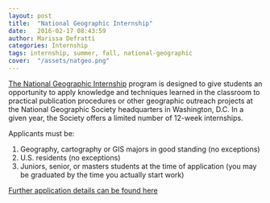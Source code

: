 ```yaml
---
layout: post
title:  "National Geographic Internship"
date:   2016-02-17 08:43:59
author: Marissa Defratti
categories: Internship
tags: internship, summer, fall, national-geographic
cover:  "/assets/natgeo.png"
---
```


[The National Geographic Internship][National Geographic Internship] program is designed to give students an opportunity to apply knowledge and techniques learned in the classroom to practical publication procedures or other geographic outreach projects at the National Geographic Society headquarters in Washington, D.C. In a given year, the Society offers a limited number of 12-week internships.

Applicants must be:
1) Geography, cartography or GIS majors in good standing (no exceptions)
2) U.S. residents (no exceptions)
3) Juniors, senior, or masters students at the time of application (you may be graduated by the time you actually start work)

[Further application details can be found here][National Geographic Internship]





[National Geographic Internship]: http://education.nationalgeographic.org/programs/ngs-geography-internship/

